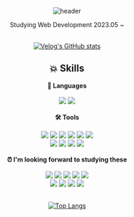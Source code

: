 <div align="center">

  ![header](https://capsule-render.vercel.app/api?type=Cylinder&text=Bellboy!😉)
  
  
  <div>
    Studying Web Development 2023.05 ~   
  </div>
    <br/>
  <div> 
    
 [![Velog's GitHub stats](https://velog-readme-stats.vercel.app/api?name=quddyddlrk)](https://velog.io/@quddyddlrk)
  </div>
  
  		
  <h2 align="center"> 💥 Skills </h2>
   
  
  
  <div align="center">
   <div>
     <b> 💬 Languages</b>
   </div>
    <br/>
    <img src="https://img.shields.io/badge/python-3776AB?style=flat&logo=python&logoColor=white"/>  
  	<img src="https://img.shields.io/badge/javascript-F7DF1E?style=flat&logo=javascript&logoColor=white"/>
   <br/>
  </div>
  
   <br/>
   
   <div>
     <div>
       <b>🛠 Tools</b>
     </div> 
     <br/>
     <img src="https://img.shields.io/badge/Django-092E20?style=flat&logo=DJANGO&logoColor=white"/>
     <img src="https://img.shields.io/badge/React-61DAFB?style=flat&logo=react&logoColor=white"/>
     <img src="https://img.shields.io/badge/Next.js-000000?style=flat-square&logo=Next.js&logoColor=white"/>
     <img src="https://img.shields.io/badge/Docker-2496ED?style=flat&logo=docker&logoColor=white"/>
     <img src="https://img.shields.io/badge/AWS-232F3E?style=flat&logo=Amazon%20AWS&logoColor=white"/>
     <img src="https://img.shields.io/badge/Vscode-007ACC?style=flat&logo=Visual%20Studio%20code&logoColor=white"/> 
     <br/>
     <img src="https://img.shields.io/badge/GitHub-181717?style=flat&logo=github&logoColor=white"/>
     <img src="https://img.shields.io/badge/Nginx-009639?style=flat&logo=nginx&logoColor=white"/>
     <img src="https://img.shields.io/badge/Gunicorn-499848?style=flat&logo=gunicorn&logoColor=white"/>
     <img src="https://img.shields.io/badge/Github actions-2088FF?style=flat&logo=githubactions&logoColor=white"/>
  </div>
  
  <br/>
  
  <div>
    <div>
      <b>⏰ I'm looking forward to studying these</b>
    </div>
      <br/>
    <img src="https://img.shields.io/badge/TensorFlow-FF6F00?style=flat&logo=TensorFlow&logoColor=white"/>
    <img src="https://img.shields.io/badge/Pytorch-EE4C2C?style=flat&logo=pytorch&logoColor=white"/>
    <img src="https://img.shields.io/badge/Nestjs-E0234E?style=flat&logo=nestjs&logoColor=white"/> 
    <img src="https://img.shields.io/badge/Pandas-150458?style=flat&logo=Pandas&logoColor=white"/> 
    <img src="https://img.shields.io/badge/Jest-C21325?style=flat&logo=jest&logoColor=white"/>
    <br/>
    <img src="https://img.shields.io/badge/Flutter-02569B?style=flat&logo=Flutter&logoColor=white"/>
    <img src="https://img.shields.io/badge/Typescript-3178C6?style=flat&logo=typescript&logoColor=white"/>
    <img src="https://img.shields.io/badge/Vue.js-4FC08D?style=flat&logo=Vue.js&logoColor=white"/>
    <img src="https://img.shields.io/badge/Redux-764ABC?style=flat&logo=Redux&logoColor=white"/>
    <br/>
  </div>
  
  <br/>
  
  <div>
    
  [![Top Langs](https://github-readme-stats.vercel.app/api/top-langs/?username=Gobyungyong&layout=compact&height=400)](https://github.com/Gobyungyong/github-readme-stats)
</div>
